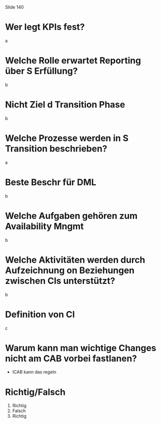 Slide 140

# Wer legt KPIs fest?

a

# Welche Rolle erwartet Reporting über S Erfüllung?

b

# Nicht Ziel d Transition Phase

b

# Welche Prozesse werden in S Transition beschrieben?

a

# Beste Beschr für DML

b

# Welche Aufgaben gehören zum Availability Mngmt

b

# Welche Aktivitäten werden durch Aufzeichnung on Beziehungen zwischen CIs unterstützt?

b

# Definition von CI

c

# Warum kann man wichtige Changes nicht am CAB vorbei fastlanen?

- ICAB kann das regeln


# Richtig/Falsch

1. Richtig
2. Falsch
3. Richtig
